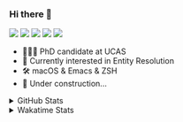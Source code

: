 ### Hi there 👋

[![](https://img.shields.io/badge/-Email-325180?logo=maildotru&logoColor=white&style=flat-square)](mailto:hi@wang.tianshu.me)
[![](https://img.shields.io/badge/-GitHub-black?logo=GitHub&style=flat-square)](https://github.com/tshu-w)
[![](https://img.shields.io/badge/-Telegram-26a5e4?labelColor=fafafa&logo=telegram&style=flat-square)](https://t.me/tshu_w) 
[![](https://img.shields.io/badge/-Twitter-1da1f2?logo=Twitter&logoColor=white&style=flat-square)](https://twitter.com/tshu_w)
[![](https://komarev.com/ghpvc/?username=tshu-w&color=blueviolet&style=flat-square)]()



- 🧑🏻‍🎓 PhD candidate at UCAS
- 🔭 Currently interested in Entity Resolution
- 🛠 macOS & Emacs & ZSH
- 🚧 Under construction...

<details>

<summary>GitHub Stats</summary>

![Tianshu's GitHub stats](https://github-readme-stats.vercel.app/api?username=tshu-w&show_icons=true&theme=buefy&count_private=true)
  
</details>


<details>
  <summary>Wakatime Stats</summary>

  Currently, files accessed by tramp cannot be tracked by wakatime, see https://github.com/wakatime/wakatime-mode/issues/27
  <br>
  
<!--START_SECTION:waka-->
![Code Time](http://img.shields.io/badge/Code%20Time-0%20secs-blue)

**I'm an Early 🐤** 

```text
🌞 Morning    50 commits     ███░░░░░░░░░░░░░░░░░░░░░░   13.26% 
🌆 Daytime    178 commits    ███████████░░░░░░░░░░░░░░   47.21% 
🌃 Evening    145 commits    █████████░░░░░░░░░░░░░░░░   38.46% 
🌙 Night      4 commits      ░░░░░░░░░░░░░░░░░░░░░░░░░   1.06%

```
📅 **I'm Most Productive on Monday** 

```text
Monday       82 commits     █████░░░░░░░░░░░░░░░░░░░░   21.75% 
Tuesday      50 commits     ███░░░░░░░░░░░░░░░░░░░░░░   13.26% 
Wednesday    64 commits     ████░░░░░░░░░░░░░░░░░░░░░   16.98% 
Thursday     45 commits     ███░░░░░░░░░░░░░░░░░░░░░░   11.94% 
Friday       41 commits     ██░░░░░░░░░░░░░░░░░░░░░░░   10.88% 
Saturday     57 commits     ███░░░░░░░░░░░░░░░░░░░░░░   15.12% 
Sunday       38 commits     ██░░░░░░░░░░░░░░░░░░░░░░░   10.08%

```


📊 **This Week I Spent My Time On** 

```text
💬 Programming Languages: 
sh                       9 hrs 8 mins        █████████████░░░░░░░░░░░░   53.71% 
Org                      4 hrs 40 mins       ███████░░░░░░░░░░░░░░░░░░   27.5% 
Emacs Lisp               2 hrs 46 mins       ████░░░░░░░░░░░░░░░░░░░░░   16.28% 
Other                    25 mins             ░░░░░░░░░░░░░░░░░░░░░░░░░   2.51%

🔥 Editors: 
Zsh                      9 hrs 8 mins        █████████████░░░░░░░░░░░░   53.71% 
Emacs                    7 hrs 52 mins       ███████████░░░░░░░░░░░░░░   46.29%

🐱‍💻 Projects: 
Terminal                 7 hrs 59 mins       ███████████░░░░░░░░░░░░░░   46.95% 
Unknown Project          4 hrs 41 mins       ███████░░░░░░░░░░░░░░░░░░   27.54% 
emacs                    2 hrs 28 mins       ███░░░░░░░░░░░░░░░░░░░░░░   14.57% 
dotfiles                 28 mins             ░░░░░░░░░░░░░░░░░░░░░░░░░   2.75% 
lightning-template       24 mins             ░░░░░░░░░░░░░░░░░░░░░░░░░   2.36%

💻 Operating System: 
Mac                      12 hrs 26 mins      ██████████████████░░░░░░░   73.11% 
Linux                    4 hrs 34 mins       ██████░░░░░░░░░░░░░░░░░░░   26.89%

```

**I Mostly Code in Python** 

```text
Python                   9 repos             ██████████░░░░░░░░░░░░░░░   42.86% 
HTML                     2 repos             ██░░░░░░░░░░░░░░░░░░░░░░░   9.52% 
Emacs Lisp               2 repos             ██░░░░░░░░░░░░░░░░░░░░░░░   9.52% 
JavaScript               2 repos             ██░░░░░░░░░░░░░░░░░░░░░░░   9.52% 
TeX                      2 repos             ██░░░░░░░░░░░░░░░░░░░░░░░   9.52%

```



 Last Updated on 15/06/2022 08:06:11 UTC
<!--END_SECTION:waka-->
</details>
